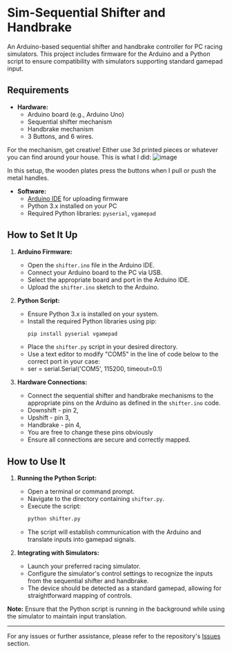 # Sim-Sequential Shifter and Handbrake

An Arduino-based sequential shifter and handbrake controller for PC racing simulators. This project includes firmware for the Arduino and a Python script to ensure compatibility with simulators supporting standard gamepad input.

## Requirements

- **Hardware:**
  - Arduino board (e.g., Arduino Uno)
  - Sequential shifter mechanism
  - Handbrake mechanism
  - 3 Buttons, and 6 wires.

For the mechanism, get creative! Either use 3d printed pieces or whatever you can find around your house. This is what I did:
![image](https://github.com/user-attachments/assets/08c0e985-2675-4bed-846b-8a06467a9cf2)

In this setup, the wooden plates press the buttons when I pull or push the metal handles.

- **Software:**
  - [Arduino IDE](https://www.arduino.cc/en/software) for uploading firmware
  - Python 3.x installed on your PC
  - Required Python libraries: `pyserial`, `vgamepad`

## How to Set It Up

1. **Arduino Firmware:**
   - Open the `shifter.ino` file in the Arduino IDE.
   - Connect your Arduino board to the PC via USB.
   - Select the appropriate board and port in the Arduino IDE.
   - Upload the `shifter.ino` sketch to the Arduino.

2. **Python Script:**
   - Ensure Python 3.x is installed on your system.
   - Install the required Python libraries using pip:
     ```bash
     pip install pyserial vgamepad
     ```
   - Place the `shifter.py` script in your desired directory.
   - Use a text editor to modify "COM5" in the line of code below to the correct port in your case:
   - ser = serial.Serial('COM5', 115200, timeout=0.1)

3. **Hardware Connections:**
   - Connect the sequential shifter and handbrake mechanisms to the appropriate pins on the Arduino as defined in the `shifter.ino` code.
   - Downshift - pin 2,
   - Upshift - pin 3,
   - Handbrake - pin 4,
   - You are free to change these pins obviously 
   - Ensure all connections are secure and correctly mapped.

## How to Use It

1. **Running the Python Script:**
   - Open a terminal or command prompt.
   - Navigate to the directory containing `shifter.py`.
   - Execute the script:
     ```bash
     python shifter.py
     ```
   - The script will establish communication with the Arduino and translate inputs into gamepad signals.

2. **Integrating with Simulators:**
   - Launch your preferred racing simulator.
   - Configure the simulator's control settings to recognize the inputs from the sequential shifter and handbrake.
   - The device should be detected as a standard gamepad, allowing for straightforward mapping of controls.

**Note:** Ensure that the Python script is running in the background while using the simulator to maintain input translation.

---

For any issues or further assistance, please refer to the repository's [Issues](https://github.com/radu-matei1enciu/sim-seqshifter-handbrake/issues) section.
